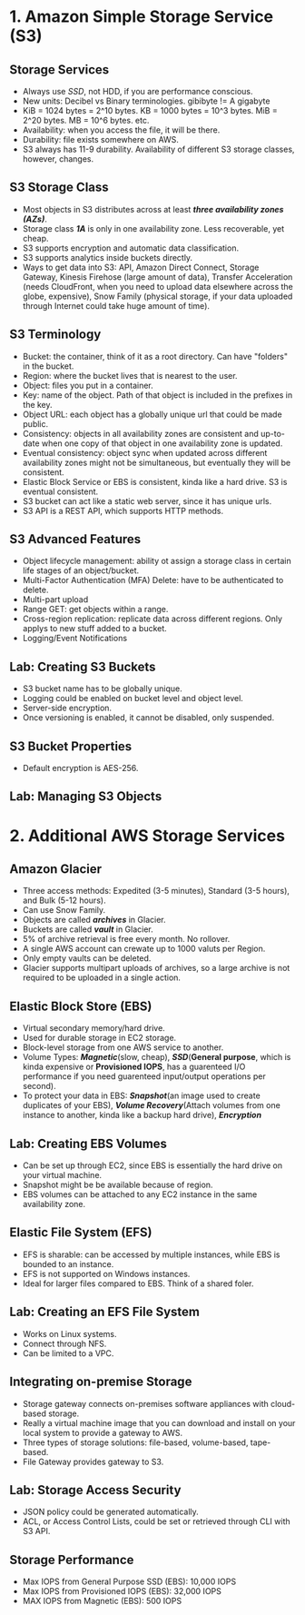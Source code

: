 # 1. Amazon Simple Storage Service (S3)
## Storage Services
- Always use *SSD*, not HDD, if you are performance conscious.
- New units: Decibel vs Binary terminologies. gibibyte != A gigabyte
- KiB = 1024 bytes = 2^10 bytes. KB = 1000 bytes = 10^3 bytes. MiB = 2^20 bytes. MB = 10^6 bytes. etc. 
- Availability: when you access the file, it will be there.
- Durability: file exists somewhere on AWS.
- S3 always has 11-9 durability. Availability of different S3 storage classes, however, changes.
## S3 Storage Class
- Most objects in S3 distributes across at least ***three availability zones (AZs)***.
- Storage class ***1A*** is only in one availability zone. Less recoverable, yet cheap.
- S3 supports encryption and automatic data classification.
- S3 supports analytics inside buckets directly.
- Ways to get data into S3: API, Amazon Direct Connect, Storage Gateway, Kinesis Firehose (large amount of data), Transfer Acceleration (needs CloudFront, when you need to upload data elsewhere across the globe, expensive), Snow Family (physical storage, if your data uploaded through Internet could take huge amount of time).
## S3 Terminology
- Bucket: the container, think of it as a root directory. Can have "folders" in the bucket.
- Region: where the bucket lives that is nearest to the user.
- Object: files you put in a container.
- Key: name of the object. Path of that object is included in the prefixes in the key.
- Object URL: each object has a globally unique url that could be made public.
- Consistency: objects in all availability zones are consistent and up-to-date when one copy of that object in one availability zone is updated.
- Eventual consistency: object sync when updated across different availability zones might not be simultaneous, but eventually they will be consistent.
- Elastic Block Service or EBS is consistent, kinda like a hard drive. S3 is eventual consistent.
- S3 bucket can act like a static web server, since it has unique urls.
- S3 API is a REST API, which supports HTTP methods.
## S3 Advanced Features
- Object lifecycle management: ability ot assign a storage class in certain life stages of an object/bucket.
- Multi-Factor Authentication (MFA) Delete: have to be authenticated to delete.
- Multi-part upload
- Range GET: get objects within a range.
- Cross-region replication: replicate data across different regions. Only applys to new stuff added to a bucket.
- Logging/Event Notifications
## Lab: Creating S3 Buckets
- S3 bucket name has to be globally unique.
- Logging could be enabled on bucket level and object level.
- Server-side encryption.
- Once versioning is enabled, it cannot be disabled, only suspended.
## S3 Bucket Properties
- Default encryption is AES-256.
## Lab: Managing S3 Objects

# 2. Additional AWS Storage Services
## Amazon Glacier
- Three access methods: Expedited (3-5 minutes), Standard (3-5 hours), and Bulk (5-12 hours).
- Can use Snow Family.
- Objects are called ***archives*** in Glacier.
- Buckets are called ***vault*** in Glacier.
- 5% of archive retrieval is free every month. No rollover.
- A single AWS account can crewate up to 1000 valuts per Region.
- Only empty vaults can be deleted.
- Glacier supports multipart uploads of archives, so a large archive is not required to be uploaded in a single action.
## Elastic Block Store (EBS)
- Virtual secondary memory/hard drive.
- Used for durable storage in EC2 storage.
- Block-level storage from one AWS service to another.
- Volume Types: ***Magnetic***(slow, cheap), ***SSD***(**General purpose**, which is kinda expensive or **Provisioned IOPS**, has a guarenteed I/O performance if you need guarenteed input/output operations per second).
- To protect your data in EBS: ***Snapshot***(an image used to create duplicates of your EBS), ***Volume Recovery***(Attach volumes from one instance to another, kinda like a backup hard drive), ***Encryption***
## Lab: Creating EBS Volumes
- Can be set up through EC2, since EBS is essentially the hard drive on your virtual machine.
- Snapshot might be be available because of region.
- EBS volumes can be attached to any EC2 instance in the same availability zone.
## Elastic File System (EFS)
- EFS is sharable: can be accessed by multiple instances, while EBS is bounded to an instance.
- EFS is not supported on Windows instances.
- Ideal for larger files compared to EBS. Think of a shared foler.
## Lab: Creating an EFS File System
- Works on Linux systems.
- Connect through NFS.
- Can be limited to a VPC.
## Integrating on-premise Storage
- Storage gateway connects on-premises software appliances with cloud-based storage.
- Really a virtual machine image that you can download and install on your local system to provide a gateway to AWS.
- Three types of storage solutions: file-based, volume-based, tape-based.
- File Gateway provides gateway to S3.
## Lab: Storage Access Security
- JSON policy could be generated automatically.
- ACL, or Access Control Lists, could be set or retrieved through CLI with S3 API.
## Storage Performance
- Max IOPS from General Purpose SSD (EBS): 10,000 IOPS
- Max IOPS from Provisioned IOPS (EBS): 32,000 IOPS
- MAX IOPS from Magnetic (EBS): 500 IOPS
